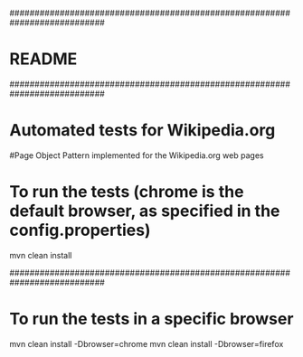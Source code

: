 ###########################################################################
#                                  README
###########################################################################

# Automated tests for Wikipedia.org


#Page Object Pattern implemented for the Wikipedia.org web pages
#

# To run the tests (chrome is the default browser, as specified in the config.properties)
mvn clean install

###########################################################################
# To run the tests in a specific browser
mvn clean install -Dbrowser=chrome
mvn clean install -Dbrowser=firefox